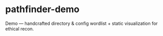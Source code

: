 # pathfinder-demo
Demo — handcrafted directory &amp; config wordlist + static visualization for ethical recon.

